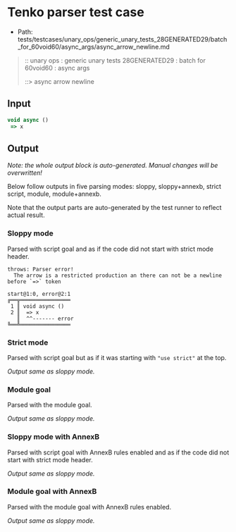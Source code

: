 # Tenko parser test case

- Path: tests/testcases/unary_ops/generic_unary_tests_28GENERATED29/batch_for_60void60/async_args/async_arrow_newline.md

> :: unary ops : generic unary tests 28GENERATED29 : batch for 60void60 : async args
>
> ::> async arrow newline

## Input

`````js
void async () 
 => x
`````

## Output

_Note: the whole output block is auto-generated. Manual changes will be overwritten!_

Below follow outputs in five parsing modes: sloppy, sloppy+annexb, strict script, module, module+annexb.

Note that the output parts are auto-generated by the test runner to reflect actual result.

### Sloppy mode

Parsed with script goal and as if the code did not start with strict mode header.

`````
throws: Parser error!
  The arrow is a restricted production an there can not be a newline before `=>` token

start@1:0, error@2:1
╔══╦════════════════
 1 ║ void async ()
 2 ║  => x
   ║  ^^------- error
╚══╩════════════════

`````

### Strict mode

Parsed with script goal but as if it was starting with `"use strict"` at the top.

_Output same as sloppy mode._

### Module goal

Parsed with the module goal.

_Output same as sloppy mode._

### Sloppy mode with AnnexB

Parsed with script goal with AnnexB rules enabled and as if the code did not start with strict mode header.

_Output same as sloppy mode._

### Module goal with AnnexB

Parsed with the module goal with AnnexB rules enabled.

_Output same as sloppy mode._
